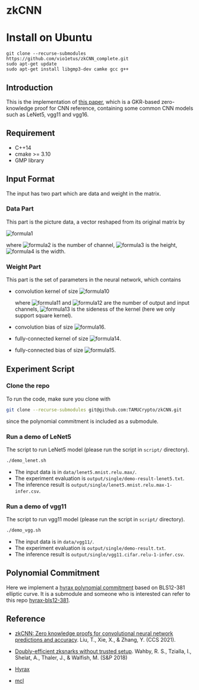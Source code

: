# zkCNN

# Install on Ubuntu 

```
git clone --recurse-submodules https://github.com/vio1etus/zkCNN_complete.git
sudo apt-get update
sudo apt-get install libgmp3-dev camke gcc g++
```

## Introduction

This is the implementation of [this paper](https://eprint.iacr.org/2021/673), which is a GKR-based zero-knowledge proof for CNN reference, containing some common CNN models such as LeNet5, vgg11 and vgg16.



## Requirement

- C++14
- cmake >= 3.10
- GMP library



## Input Format

The input has two part which are data and weight in the matrix.

### Data Part

This part is the picture data, a vector reshaped from its original matrix by

![formula1](https://render.githubusercontent.com/render/math?math=ch_{in}%20%5Ccdot%20h\times%20w)

where ![formula2](https://render.githubusercontent.com/render/math?math=ch_{in}) is the number of channel, ![formula3](https://render.githubusercontent.com/render/math?math=h) is the height, ![formula4](https://render.githubusercontent.com/render/math?math=w) is the width.

### Weight Part

This part is the set of parameters in the neural network, which contains

- convolution kernel of size ![formula10](https://render.githubusercontent.com/render/math?math=ch_{out}%20\times%20ch_{in}%20\times%20m%20\times%20m)

  where ![formula11](https://render.githubusercontent.com/render/math?math=ch_{out}) and ![formula12](https://render.githubusercontent.com/render/math?math=ch_{in}) are the number of output and input channels, ![formula13](https://render.githubusercontent.com/render/math?math=m) is the sideness of the kernel (here we only support square kernel).

- convolution bias of size ![formula16](https://render.githubusercontent.com/render/math?math=ch_{out}).

- fully-connected kernel of size ![formula14](https://render.githubusercontent.com/render/math?math=ch_{out}\times%20ch_{in}).

- fully-connected bias of size ![formula15](https://render.githubusercontent.com/render/math?math=ch_{out}).

## Experiment Script
### Clone the repo
To run the code, make sure you clone with
``` bash
git clone --recurse-submodules git@github.com:TAMUCrypto/zkCNN.git
```
since the polynomial commitment is included as a submodule.

### Run a demo of LeNet5
The script to run LeNet5 model (please run the script in ``script/`` directory).
``` bash
./demo_lenet.sh
```

- The input data is in ``data/lenet5.mnist.relu.max/``.
- The experiment evaluation is ``output/single/demo-result-lenet5.txt``.
- The inference result is ``output/single/lenet5.mnist.relu.max-1-infer.csv``.


### Run a demo of vgg11
The script to run vgg11 model (please run the script in ``script/`` directory).
``` bash
./demo_vgg.sh
```

- The input data is in ``data/vgg11/``.
- The experiment evaluation is ``output/single/demo-result.txt``.
- The inference result is ``output/single/vgg11.cifar.relu-1-infer.csv``.

## Polynomial Commitment

Here we implement a [hyrax polynomial commitment](https://eprint.iacr.org/2017/1132.pdf) based on BLS12-381 elliptic curve. It is a submodule and someone who is interested can refer to this repo [hyrax-bls12-381](https://github.com/TAMUCrypto/hyrax-bls12-381).

## Reference
- [zkCNN: Zero knowledge proofs for convolutional neural network predictions and accuracy](https://doi.org/10.1145/3460120.3485379).
  Liu, T., Xie, X., & Zhang, Y. (CCS 2021).

- [Doubly-efficient zksnarks without trusted setup](https://doi.org/10.1109/SP.2018.00060). Wahby, R. S., Tzialla, I., Shelat, A., Thaler, J., & Walfish, M. (S&P 2018)

- [Hyrax](https://github.com/hyraxZK/hyraxZK.git)

- [mcl](https://github.com/herumi/mcl)